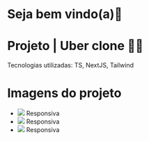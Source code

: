 <h1>Seja bem vindo(a)👋</h1>

<h1>Projeto | Uber clone 🚀🚀</h1>
<p>Tecnologias utilizadas: TS, NextJS, Tailwind</p>

<h1>Imagens do projeto</h1>

<ul>
  <li>
    <img src='https://i.ibb.co/rv2jbq8/uber-Responsivo1.png'>
    <span>Responsiva</span>
  </li>

  
  <li>
    <img src='https://ibb.co/dk0KfGP'>
    <span>Responsiva</span>
  </li>

  
  <li>
    <img src='https://ibb.co/8YCJ31k'>
    <span>Responsiva</span>
  </li>
</ul>
